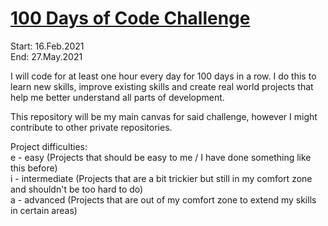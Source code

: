 # [100 Days of Code Challenge](https://www.100daysofcode.com)

Start: 16.Feb.2021  
End: 27.May.2021  
  
I will code for at least one hour every day for 100 days in a row. I do this to learn new skills, improve existing skills and create real world projects that help me better understand all parts of development.  
  
This repository will be my main canvas for said challenge, however I might contribute to other private repositories.  
  
Project difficulties:  
e - easy (Projects that should be easy to me / I have done something like this before)  
i - intermediate (Projects that are a bit trickier but still in my comfort zone and shouldn't be too hard to do)  
a - advanced (Projects that are out of my comfort zone to extend my skills in certain areas)
